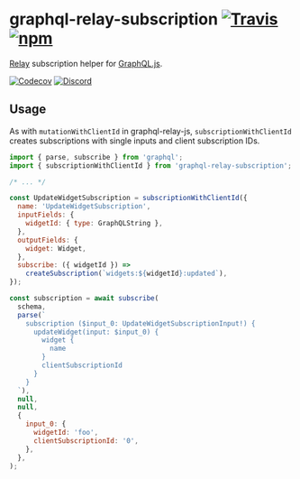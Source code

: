# graphql-relay-subscription [![Travis][build-badge]][build] [![npm][npm-badge]][npm]

[Relay](http://facebook.github.io/relay/) subscription helper for [GraphQL.js](https://github.com/graphql/graphql-js).

[![Codecov][codecov-badge]][codecov]
[![Discord][discord-badge]][discord]

## Usage

As with `mutationWithClientId` in graphql-relay-js, `subscriptionWithClientId` creates subscriptions with single inputs and client subscription IDs.

```js
import { parse, subscribe } from 'graphql';
import { subscriptionWithClientId } from 'graphql-relay-subscription';

/* ... */

const UpdateWidgetSubscription = subscriptionWithClientId({
  name: 'UpdateWidgetSubscription',
  inputFields: {
    widgetId: { type: GraphQLString },
  },
  outputFields: {
    widget: Widget,
  },
  subscribe: ({ widgetId }) =>
    createSubscription(`widgets:${widgetId}:updated`),
});

const subscription = await subscribe(
  schema,
  parse(`
    subscription ($input_0: UpdateWidgetSubscriptionInput!) {
      updateWidget(input: $input_0) {
        widget {
          name
        }
        clientSubscriptionId
      }
    }
  `),
  null,
  null,
  {
    input_0: {
      widgetId: 'foo',
      clientSubscriptionId: '0',
    },
  },
);
```

[build-badge]: https://img.shields.io/travis/taion/graphql-relay-subscription/master.svg
[build]: https://travis-ci.org/taion/graphql-relay-subscription
[npm-badge]: https://img.shields.io/npm/v/graphql-relay-subscription.svg
[npm]: https://www.npmjs.org/package/graphql-relay-subscription
[codecov-badge]: https://img.shields.io/codecov/c/github/taion/graphql-relay-subscription/master.svg
[codecov]: https://codecov.io/gh/taion/graphql-relay-subscription
[discord-badge]: https://img.shields.io/badge/Discord-join%20chat%20%E2%86%92-738bd7.svg
[discord]: https://discord.gg/0ZcbPKXt5bX40xsQ
